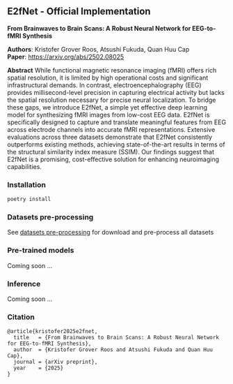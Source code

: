 ## E2fNet - Official Implementation
**From Brainwaves to Brain Scans: A Robust Neural Network for EEG-to-fMRI Synthesis**

**Authors**: Kristofer Grover Roos, Atsushi Fukuda, Quan Huu Cap<br>
**Paper**: https://arxiv.org/abs/2502.08025<br>

**Abstract**
While functional magnetic resonance imaging (fMRI) offers rich spatial resolution, it is limited by high operational costs and significant infrastructural demands. 
In contrast, electroencephalography (EEG) provides millisecond-level precision in capturing electrical activity but lacks the spatial resolution necessary for precise neural localization. 
To bridge these gaps, we introduce E2fNet, a simple yet effective deep learning model for synthesizing fMRI images from low-cost EEG data. 
E2fNet is specifically designed to capture and translate meaningful features from EEG across electrode channels into accurate fMRI representations. 
Extensive evaluations across three datasets demonstrate that E2fNet consistently outperforms existing methods, achieving state-of-the-art results in terms of the structural similarity index measure (SSIM). 
Our findings suggest that E2fNet is a promising, cost-effective solution for enhancing neuroimaging capabilities.

### Installation
```bash
poetry install
```

### Datasets pre-processing
See [datasets pre-processing](docs/datasets_howto.md) for download and pre-process all datasets

### Pre-trained models
Coming soon ...

### Inference
Coming soon ...

### Citation

```
@article{kristofer2025e2fnet,
  title   = {From Brainwaves to Brain Scans: A Robust Neural Network for EEG-to-fMRI Synthesis},
  author  = {Kristofer Grover Roos and Atsushi Fukuda and Quan Huu Cap},
  journal = {arXiv preprint},
  year    = {2025}
}
```